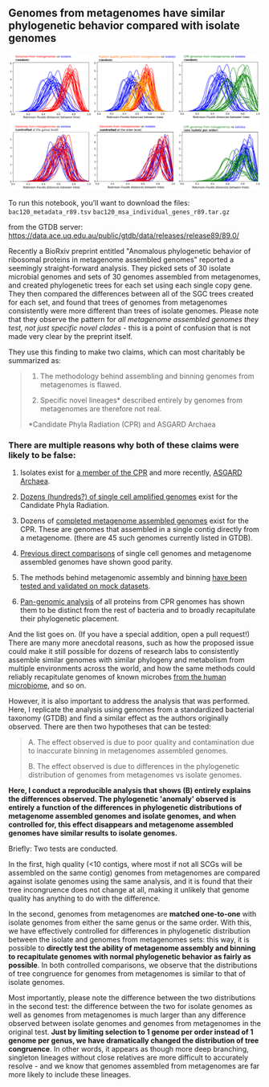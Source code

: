 ## Genomes from metagenomes have similar phylogenetic behavior compared with isolate genomes

![histogram comparison](https://github.com/alexcritschristoph/mag-isolate-comparison/raw/master/fig.png)


To run this notebook, you'll want to download the files:
`bac120_metadata_r89.tsv`
`bac120_msa_individual_genes_r89.tar.gz`

from the GTDB server:
https://data.ace.uq.edu.au/public/gtdb/data/releases/release89/89.0/


Recently a BioRxiv preprint entitled "Anomalous phylogenetic behavior of ribosomal proteins in metagenome assembled genomes" reported a seemingly straight-forward analysis. They picked sets of 30 isolate microbial genomes and sets of 30 genomes assembled from metagenomes, and created phylogenetic trees for each set using each single copy gene. They then compared the differences between all of the SGC trees created for each set, and found that trees of genomes from metagenomes consistently were more different than trees of isolate genomes. Please note that they observe the pattern for *all metagenome assembled genomes they test, not just specific novel clades* - this is a point of confusion that is not made very clear by the preprint itself. 

They use this finding to make two claims, which can most charitably be summarized as:

>1. The methodology behind assembling and binning genomes from metagenomes is flawed.
>
>2. Specific novel lineages* described entirely by genomes from metagenomes are therefore not real.
>
>*Candidate Phyla Radiation (CPR) and ASGARD Archaea

### **There are multiple reasons why both of these claims were likely to be false:**

1. Isolates exist for [a member of the CPR](https://www.pnas.org/content/112/1/244.short) and more recently, [ASGARD Archaea](https://www.biorxiv.org/content/10.1101/726976v1).

2. [Dozens (hundreds?) of single cell amplified genomes](https://www.nature.com/articles/s41564-017-0098-y) exist for the Candidate Phyla Radiation. 

3. Dozens of [completed metagenome assembled genomes](https://www.nature.com/articles/nature14486) exist for the CPR. These are genomes that assembled in a single contig directly from a metagenome. (there are 45 such genomes currently listed in GTDB).

4. [Previous direct comparisons](https://microbiomejournal.biomedcentral.com/articles/10.1186/s40168-018-0550-0) of single cell genomes and metagenome assembled genomes have shown good parity. 

5. The methods behind metagenomic assembly and binning [have been tested and validated on mock datasets](https://www.nature.com/articles/nmeth.4458).

6. [Pan-genomic analysis](https://www.biorxiv.org/content/10.1101/335083v1) of all proteins from CPR genomes has shown them to be distinct from the rest of bacteria and to broadly recapitulate their phylogenetic placement.

And the list goes on. (If you have a special addition, open a pull request!) There are many more anecdotal reasons, such as how the proposed issue could make it still possible for dozens of research labs to consistently assemble similar genomes with similar phylogeny and metabolism from multiple environments across the world, and how the same methods could reliably recapitulate genomes of known microbes [from the human microbiome](https://www.nature.com/articles/s41586-019-1058-x), and so on.

However, it is also important to address the analysis that was performed. Here, I replicate the analysis using genomes from a standardized bacterial taxonomy (GTDB) and find a similar effect as the authors originally observed. There are then two hypotheses that can be tested:

>A. The effect observed is due to poor quality and contamination due to inaccurate binning in metagenomes assembled genomes.
>
>B. The effect observed is due to differences in the phylogenetic distribution of genomes from metagenomes vs isolate genomes. 

**Here, I conduct a reproducible analysis that shows (B) entirely explains the differences observed. The phylogenetic 'anomaly' observed is entirely a function of the differences in phylogenetic distributions of metagenome assembled genomes and isolate genomes, and when controlled for, this effect disappears and metagenome assembled genomes have similar results to isolate genomes.**

Briefly: Two tests are conducted. 

In the first, high quality (<10 contigs, where most if not all SCGs will be assembled on the same contig) genomes from metagenomes are compared against isolate genomes using the same analysis, and it is found that their tree incongruence does not change at all, making it unlikely that genome quality has anything to do with the difference.

In the second, genomes from metagenomes are **matched one-to-one** with isolate genomes from either the same genus or the same order. With this, we have effectively controlled for differences in phylogenetic distribution between the isolate and genomes from metagenomes sets: this way, it is possible to **directly test the ability of metagenome assembly and binning to recapitulate genomes with normal phylogenetic behavior as fairly as possible**. In both controlled comparisons, we observe that the distributions of tree congruence for genomes from metagenomes is similar to that of isolate genomes.

Most importantly, please note the difference between the two distributions in the second test: the difference between the two for isolate genomes as well as genomes from metagenomes is much larger than any difference observed between isolate genomes and genomes from metagenomes in the original test. **Just by limiting selection to 1 genome per order instead of 1 genome per genus, we have dramatically changed the distribution of tree congruence**. In other words, it appears as though more deep branching, singleton lineages without close relatives are more difficult to accurately resolve - and we know that genomes assembled from metagenomes are far more likely to include these lineages.
